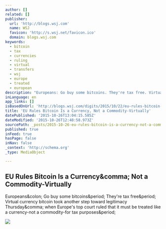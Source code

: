 ```yaml
---
author: []
related: []
publisher:
  url: 'http://blogs.wsj.com'
  name: WSJ
  favicon: 'http://s.wsj.net/favicon.ico'
  domain: blogs.wsj.com
keywords:
  - bitcoin
  - tax
  - currencies
  - ruling
  - virtual
  - transfers
  - wsj
  - europe
  - treated
  - european
description: "Europeans: Go buy some bitcoins. They're tax free. Virtual currency bitcoin took another step toward legitimacy Thursday, when Europe's top court ruled that it must be treated like a currency-not a commodity-for tax purposes."
inLanguage: en
app_links: []
isBasedOnUrl: 'http://blogs.wsj.com/digits/2015/10/22/eu-rules-bitcoin-is-a-currency-not-a-commodity-virtually/'
title: 'EU Rules Bitcoin Is a Currency, Not a Commodity-Virtually'
datePublished: '2015-10-26T13:04:15.585Z'
dateModified: '2015-10-26T12:48:58.973Z'
sourcePath: _posts/2015-10-26-eu-rules-bitcoin-is-a-currency-not-a-commodity-virtually.md
published: true
inFeed: true
hasPage: false
inNav: false
_context: 'http://schema.org'
_type: MediaObject

---
```

<article style=""><h1>EU Rules Bitcoin Is a Currency&amp;comma; Not a Commodity-Virtually</h1><p>Europeans&amp;colon; Go buy some bitcoins&amp;period; They're tax free&amp;period; Virtual currency bitcoin took another step toward legitimacy Thursday&amp;comma; when Europe's top court ruled that it must be treated like a currency-not a commodity-for tax purposes&amp;period;</p><img src="http://si.wsj.net/public/resources/images/BN-KS265_bitcoi_P_20151012060448.jpg" /></article>